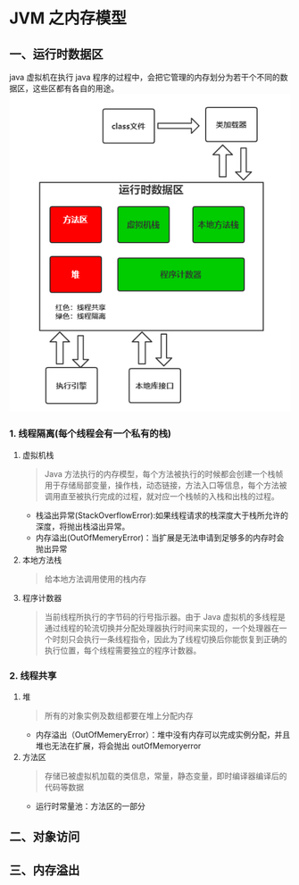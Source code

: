 # JVM 之内存模型

## 一、运行时数据区

java 虚拟机在执行 java 程序的过程中，会把它管理的内存划分为若干个不同的数据区，这些区都有各自的用途。
![](../../../pic/java/jvm_1.png)

### 1. 线程隔离(每个线程会有一个私有的栈)

1. 虚拟机栈
   > Java 方法执行的内存模型，每个方法被执行的时候都会创建一个栈帧用于存储局部变量，操作栈，动态链接，方法入口等信息，每个方法被调用直至被执行完成的过程，就对应一个栈帧的入栈和出栈的过程。
   - 栈溢出异常(StackOverflowError):如果线程请求的栈深度大于栈所允许的深度，将抛出栈溢出异常。
   - 内存溢出(OutOfMemeryError)：当扩展是无法申请到足够多的内存时会抛出异常
2. 本地方法栈
   > 给本地方法调用使用的栈内存
3. 程序计数器
   > 当前线程所执行的字节码的行号指示器。由于 Java 虚拟机的多线程是通过线程的轮流切换并分配处理器执行时间来实现的，一个处理器在一个时刻只会执行一条线程指令，因此为了线程切换后你能恢复到正确的执行位置，每个线程需要独立的程序计数器。

### 2. 线程共享

1. 堆
   > 所有的对象实例及数组都要在堆上分配内存
   - 内存溢出（OutOfMemeryError）：堆中没有内存可以完成实例分配，并且堆也无法在扩展，将会抛出 outOfMemoryerror
2. 方法区
   > 存储已被虚拟机加载的类信息，常量，静态变量，即时编译器编译后的代码等数据
   - 运行时常量池：方法区的一部分

## 二、对象访问

## 三、内存溢出
